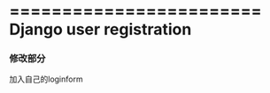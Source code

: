 ========================
Django user registration
========================

### 修改部分      
加入自己的loginform

